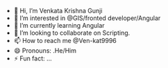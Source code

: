 - 👋 Hi, I’m Venkata Krishna Gunji 
- 👀 I’m interested in @GIS/fronted developer/Angular
- 🌱 I’m currently learning Angular 
- 💞️ I’m looking to collaborate on Scripting.
- 📫 How to reach me @Ven-kat9996
- 😄 Pronouns: .He/Him
- ⚡ Fun fact: ...

<!---
Ven-kat9996/Ven-kat9996 is a ✨ special ✨ repository because its `README.md` (this file) appears on your GitHub profile.
You can click the Preview link to take a look at your changes.
--->
